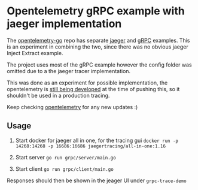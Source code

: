 # Opentelemetry gRPC example with jaeger implementation
The [opentelemetry-go](https://github.com/open-telemetry/opentelemetry-go) repo has separate [jaeger](https://github.com/open-telemetry/opentelemetry-go/tree/master/example/jaeger) and [gRPC](https://github.com/open-telemetry/opentelemetry-go/tree/master/example/grpc) examples. This is an experiment in combining the two, since there was no obvious jaeger Inject Extract example.

The project uses most of the gRPC example however the config folder was omitted due to a the jaeger tracer implementation.

This was done as an experiment for possible implementation, the opentelemetry is [still being developed](https://opentelemetry.io/project-status/) at the time of pushing this, so it shouldn't be used in a production tracing.

Keep checking [opentelemetry](https://opentelemetry.io/) for any new updates :)

## Usage

1. Start docker for jaeger all in one, for the tracing gui
```docker run -p 14268:14268 -p 16686:16686 jaegertracing/all-in-one:1.16```

2. Start server
```go run grpc/server/main.go```

3. Start client
```go run grpc/client/main.go```

Responses should then be shown in the jeager UI under `grpc-trace-demo`
